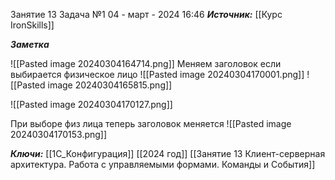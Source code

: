 
Занятие 13 Задача №1
 04 - март - 2024  16:46 
***Источник:***  [[Курс IronSkills]] 

***Заметка*** 

![[Pasted image 20240304164714.png]]
Меняем заголовок если выбирается физическое лицо
![[Pasted image 20240304170001.png]]
![[Pasted image 20240304165815.png]]

![[Pasted image 20240304170127.png]]

При выборе физ лица теперь заголовок меняется
![[Pasted image 20240304170153.png]]



***Ключи:*** [[1С_Конфигурация]] [[2024 год]]  [[Занятие 13 Клиент-серверная архитектура. Работа с управляемыми формами. Команды и События]]